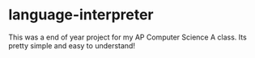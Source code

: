 # language-interpreter
This was a end of year project for my AP Computer Science A class. Its pretty simple and easy to understand!
